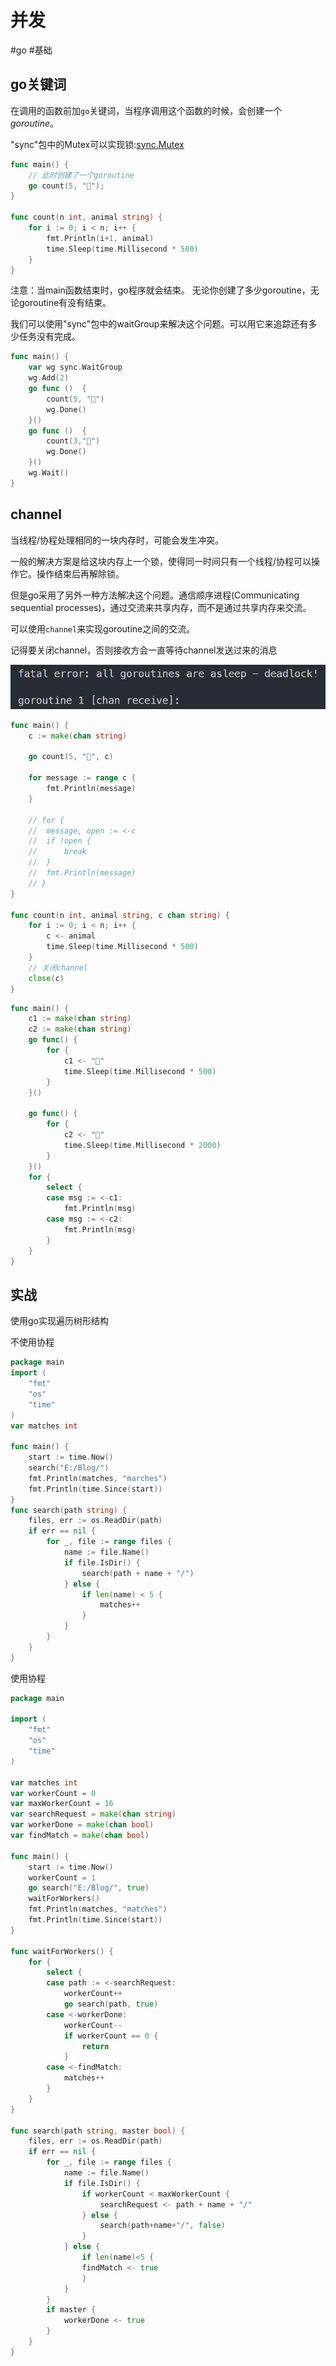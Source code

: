 
# 并发

#go #基础 

## go关键词

在调用的函数前加`go`关键词，当程序调用这个函数的时候，会创建一个*goroutine*。

"sync"包中的Mutex可以实现锁:[sync.Mutex](https://tour.go-zh.org/concurrency/9)


```go
func main() {
	// 此时创建了一个goroutine
	go count(5, "🐏");
}

func count(n int, animal string) {
    for i := 0; i < n; i++ {
        fmt.Println(i+1, animal)
        time.Sleep(time.Millisecond * 500)
    }
}
```

注意：当main函数结束时，go程序就会结束。
	 无论你创建了多少goroutine，无论goroutine有没有结束。


我们可以使用"sync"包中的waitGroup来解决这个问题。可以用它来追踪还有多少任务没有完成。

```go
func main() {
    var wg sync.WaitGroup
    wg.Add(2)
    go func ()  {
        count(5, "🐏")
        wg.Done()
    }()
    go func ()  {
        count(3,"🐂")
        wg.Done()
    }()
    wg.Wait()
}
```

## channel

当线程/协程处理相同的一块内存时，可能会发生冲突。

一般的解决方案是给这块内存上一个锁，使得同一时间只有一个线程/协程可以操作它。操作结束后再解除锁。

但是go采用了另外一种方法解决这个问题。通信顺序进程(Communicating sequential processes)，通过交流来共享内存，而不是通过共享内存来交流。

可以使用`channel`来实现goroutine之间的交流。

记得要关闭channel，否则接收方会一直等待channel发送过来的消息

![](../../算法笔记/Picture/Pasted%20image%2020221222110734.png)
```go
func main() {
	c := make(chan string)

	go count(5, "🐏", c)

	for message := range c {
		fmt.Println(message)
	}

	// for {
	// 	message, open := <-c
	// 	if !open {
	// 		break
	// 	}
	// 	fmt.Println(message)
	// }
}

func count(n int, animal string, c chan string) {
	for i := 0; i < n; i++ {
		c <- animal
		time.Sleep(time.Millisecond * 500)
	}
	// 关闭channel
	close(c)
}
```


```go
func main() {
	c1 := make(chan string)
	c2 := make(chan string)
	go func() {
		for {
			c1 <- "🐏"
			time.Sleep(time.Millisecond * 500)
		}
	}()

	go func() {
		for {
			c2 <- "🐂"
			time.Sleep(time.Millisecond * 2000)
		}
	}()
	for {
		select {
		case msg := <-c1:
			fmt.Println(msg)
		case msg := <-c2:
			fmt.Println(msg)
		}
	}
}
```

## 实战

使用go实现遍历树形结构

不使用协程

```go
package main
import (
	"fmt"
	"os"
	"time"
)
var matches int

func main() {
	start := time.Now()
	search("E:/Blog/")
	fmt.Println(matches, "marches")
	fmt.Println(time.Since(start))
}
func search(path string) {
	files, err := os.ReadDir(path)
	if err == nil {
		for _, file := range files {
			name := file.Name()
			if file.IsDir() {
				search(path + name + "/")
			} else {
				if len(name) < 5 {
					matches++
				}
			}
		}
	}
}
```

使用协程

```go
package main

import (
	"fmt"
	"os"
	"time"
)

var matches int
var workerCount = 0
var maxWorkerCount = 16
var searchRequest = make(chan string)
var workerDone = make(chan bool)
var findMatch = make(chan bool)

func main() {
	start := time.Now()
	workerCount = 1
	go search("E:/Blog/", true)
	waitForWorkers()
	fmt.Println(matches, "matches")
	fmt.Println(time.Since(start))
}

func waitForWorkers() {
	for {
		select {
		case path := <-searchRequest:
			workerCount++
			go search(path, true)
		case <-workerDone:
			workerCount--
			if workerCount == 0 {
				return
			}
		case <-findMatch:
			matches++
		}
	}
}

func search(path string, master bool) {
	files, err := os.ReadDir(path)
	if err == nil {
		for _, file := range files {
			name := file.Name()
			if file.IsDir() {
				if workerCount < maxWorkerCount {
					searchRequest <- path + name + "/"
				} else {
					search(path+name+"/", false)
				}
			} else {
				if len(name)<5 {
				findMatch <- true
				}
			}
		}
		if master {
			workerDone <- true
		}
	}
}

```

